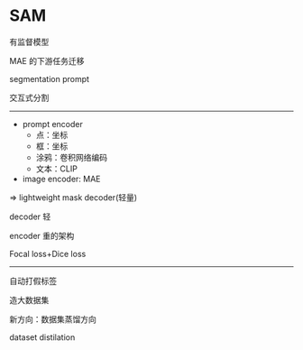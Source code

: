 # SAM

有监督模型

MAE 的下游任务迁移

segmentation prompt

交互式分割

---

- prompt encoder
  - 点：坐标
  - 框：坐标
  - 涂鸦：卷积网络编码
  - 文本：CLIP
- image encoder: MAE

=> lightweight mask decoder(轻量)

decoder 轻

encoder 重的架构

Focal loss+Dice loss

---

自动打假标签

造大数据集

新方向：数据集蒸馏方向

dataset distilation

